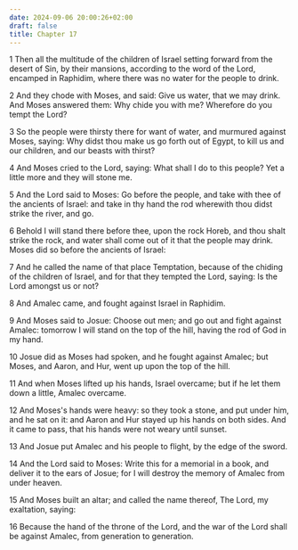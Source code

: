 ```yaml
---
date: 2024-09-06 20:00:26+02:00
draft: false
title: Chapter 17
---
```




1 Then all the multitude of the children of Israel setting forward from the desert of Sin, by their mansions, according to the word of the Lord, encamped in Raphidim, where there was no water for the people to drink.

2 And they chode with Moses, and said: Give us water, that we may drink. And Moses answered them: Why chide you with me? Wherefore do you tempt the Lord?

3 So the people were thirsty there for want of water, and murmured against Moses, saying: Why didst thou make us go forth out of Egypt, to kill us and our children, and our beasts with thirst?

4 And Moses cried to the Lord, saying: What shall I do to this people? Yet a little more and they will stone me.

5 And the Lord said to Moses: Go before the people, and take with thee of the ancients of Israel: and take in thy hand the rod wherewith thou didst strike the river, and go.

6 Behold I will stand there before thee, upon the rock Horeb, and thou shalt strike the rock, and water shall come out of it that the people may drink. Moses did so before the ancients of Israel:

7 And he called the name of that place Temptation, because of the chiding of the children of Israel, and for that they tempted the Lord, saying: Is the Lord amongst us or not?

8 And Amalec came, and fought against Israel in Raphidim.

9 And Moses said to Josue: Choose out men; and go out and fight against Amalec: tomorrow I will stand on the top of the hill, having the rod of God in my hand.

10 Josue did as Moses had spoken, and he fought against Amalec; but Moses, and Aaron, and Hur, went up upon the top of the hill.

11 And when Moses lifted up his hands, Israel overcame; but if he let them down a little, Amalec overcame.

12 And Moses's hands were heavy: so they took a stone, and put under him, and he sat on it: and Aaron and Hur stayed up his hands on both sides. And it came to pass, that his hands were not weary until sunset.

13 And Josue put Amalec and his people to flight, by the edge of the sword.

14 And the Lord said to Moses: Write this for a memorial in a book, and deliver it to the ears of Josue; for I will destroy the memory of Amalec from under heaven.

15 And Moses built an altar; and called the name thereof, The Lord, my exaltation, saying:

16 Because the hand of the throne of the Lord, and the war of the Lord shall be against Amalec, from generation to generation.

